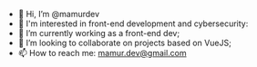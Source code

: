 - 👋 Hi, I’m @mamurdev
- 👀 I'm interested in front-end development and cybersecurity:
- 🌱 I’m currently working as a front-end dev;
- 💞️ I’m looking to collaborate on projects based on VueJS;
- 📫 How to reach me: mamur.dev@gmail.com

<!---
mamurdev/mamurdev is a ✨ special ✨ repository because its `README.md` (this file) appears on your GitHub profile.
You can click the Preview link to take a look at your changes.
--->
